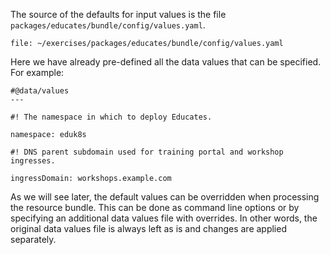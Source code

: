 The source of the defaults for input values is the file
``packages/educates/bundle/config/values.yaml``.

```editor:open-file
file: ~/exercises/packages/educates/bundle/config/values.yaml
```

Here we have already pre-defined all the data values that can be specified.
For example:

```
#@data/values
---

#! The namespace in which to deploy Educates.

namespace: eduk8s

#! DNS parent subdomain used for training portal and workshop ingresses.

ingressDomain: workshops.example.com
```

As we will see later, the default values can be overridden when processing
the resource bundle. This can be done as command line options or by specifying
an additional data values file with overrides. In other words, the original
data values file is always left as is and changes are applied separately.
